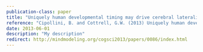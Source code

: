 ```yaml
---
publication-class: paper
title: "Uniquely human developmental timing may drive cerebral lateralization and interhemispheric coupling"
reference: "Cipollini, B. and Cottrell, G.W. (2013) Uniquely human developmental timing may drive cerebral lateralization and interhemispheric coupling. In Proceedings of the 35th Annual Conference of the Cognitive Science Society. Austin, TX: Cognitive Science Society."
date: 2013-06-01
description: "My description"
redirect: http://mindmodeling.org/cogsci2013/papers/0086/index.html
---
```


